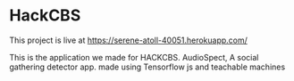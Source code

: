 # HackCBS

This project is live at https://serene-atoll-40051.herokuapp.com/ 

This is the application we made for HACKCBS. AudioSpect, A social gathering detector app. made using Tensorflow js and teachable machines


